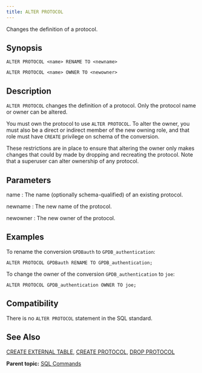 ```yaml
---
title: ALTER PROTOCOL 
---
```


Changes the definition of a protocol.

## <a id="section2"></a>Synopsis 

``` {#sql_command_synopsis}
ALTER PROTOCOL <name> RENAME TO <newname>

ALTER PROTOCOL <name> OWNER TO <newowner>
```

## <a id="section3"></a>Description 

`ALTER PROTOCOL` changes the definition of a protocol. Only the protocol name or owner can be altered.

You must own the protocol to use `ALTER PROTOCOL`. To alter the owner, you must also be a direct or indirect member of the new owning role, and that role must have `CREATE` privilege on schema of the conversion.

These restrictions are in place to ensure that altering the owner only makes changes that could by made by dropping and recreating the protocol. Note that a superuser can alter ownership of any protocol.

## <a id="section4"></a>Parameters 

name
:   The name \(optionally schema-qualified\) of an existing protocol.

newname
:   The new name of the protocol.

newowner
:   The new owner of the protocol.

## <a id="section5"></a>Examples 

To rename the conversion `GPDBauth` to `GPDB_authentication`:

```
ALTER PROTOCOL GPDBauth RENAME TO GPDB_authentication;
```

To change the owner of the conversion `GPDB_authentication` to `joe`:

```
ALTER PROTOCOL GPDB_authentication OWNER TO joe;
```

## <a id="section6"></a>Compatibility 

There is no `ALTER PROTOCOL` statement in the SQL standard.

## <a id="seea"></a>See Also 

[CREATE EXTERNAL TABLE](CREATE_EXTERNAL_TABLE.html), [CREATE PROTOCOL](CREATE_PROTOCOL.html), [DROP PROTOCOL](DROP_PROTOCOL.html)

**Parent topic:** [SQL Commands](../sql_commands/sql_ref.html)

